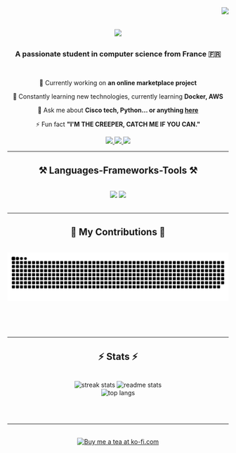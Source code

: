 <img align="right" src="https://visitor-badge.laobi.icu/badge?page_id=baptistecherif.baptistecherif" />

<h1 align="center">
    <img src="https://readme-typing-svg.herokuapp.com/?font=Righteous&size=35&center=true&vCenter=true&width=500&height=70&duration=4000&lines=Hi+There+!+👋;+I'm+Baptiste+Cherif+!;" />
</h1>

<h3 align="center">A passionate student in computer science from France 🇫🇷</h3>

<br/>

<div align="center">
 
 🔭 Currently working on **an online marketplace project**
 
 🌱 Constantly learning new technologies, currently learning **Docker, AWS**

💬 Ask me about **Cisco tech, Python... or anything [here](https://github.com/baptistecherif/baptistecherif/issues)**

⚡ Fun fact **"I'M THE CREEPER, CATCH ME IF YOU CAN."**

 </div>
 
<div align="center"> 
  <a href="mailto:baptiste.cherif@gmail.com">
    <img src="https://img.shields.io/badge/Gmail-333333?style=for-the-badge&logo=gmail&logoColor=red" />
  </a>
  <a href="https://fr.linkedin.com/in/baptiste-cherif-8b0a36297" target="_blank">
    <img src="https://img.shields.io/badge/LinkedIn-0077B5?style=for-the-badge&logo=linkedin&logoColor=white" target="_blank" />
  </a>
  <a href="https://baptistecherif.github.io" target="_blank">
     <img src="https://img.shields.io/badge/Portfolio-FF5722?style=for-the-badge&logo=todoist&logoColor=white" target="_blank" /> <!-- sqlite, safari, google-chrome are other good icon options -->
  </a>
</div>

 <hr/>
 
<h2 align="center">⚒️ Languages-Frameworks-Tools ⚒️</h2>
<br/>
<div align="center">
    <img src="https://skillicons.dev/icons?i=go,python,git" />
    <img src="https://skillicons.dev/icons?i=kubernetes,ansible,json,bash,powershell,mangodb,mysql" /><br>
</div>

<br/>
<hr/>

<div align="center">
  <h2>🐍 My Contributions 🐍</h2>
  <br>
  <img alt="snake eating my contributions" src="https://raw.githubusercontent.com/baptistecherif/baptistecherif/output/github-contribution-grid-snake.svg" />
  
  <br/><br/><br/>
</div>

<hr/>

<h2 align="center">⚡ Stats ⚡</h2>
<br>
<div align=center>
  <img width=390 src="https://streak-stats.demolab.com/?user=baptistecherif&count_private=true&theme=react&border_radius=10" alt="streak stats"/>
  <img width=390 src="https://github-readme-stats.vercel.app/api?username=baptistecherif&show_icons=true&theme=react&rank_icon=github&border_radius=10" alt="readme stats" />
  <br/>
  <img width=325 align="center" src="https://github-readme-stats.vercel.app/api/top-langs/?username=baptistecherif&hide=HTML&langs_count=8&layout=compact&theme=react&border_radius=10&size_weight=0.5&count_weight=0.5&exclude_repo=github-readme-stats" alt="top langs" />
</div>

<br/><br/>

<hr/>

<br/>

<div align="center">
<a href='https://ko-fi.com/baptistecherif' target='_blank'><img height='256' style='border:128px;height:256px;' src='https://i.imgur.com/JKfKpZ2.png' border='0' alt='Buy me a tea at ko-fi.com' /></a>
</div>

<br/>
